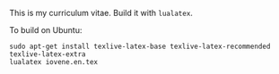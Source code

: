 This is my curriculum vitae. Build it with `lualatex`.

To build on Ubuntu:

    sudo apt-get install texlive-latex-base texlive-latex-recommended texlive-latex-extra
	lualatex iovene.en.tex
